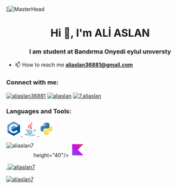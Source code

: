   [![MasterHead](https://bilimvegelecek.com.tr/wp-content/uploads/2018/01/yazilim-bilisim-kodlama-7.jpg)

<h1 align="center">Hi 👋, I'm ALİ ASLAN</h1>
<h3 align="center">I am student at Bandırma Onyedi eylul unıversty</h3>

- 📫 How to reach me **aliaslan36881@gmail.com**

<h3 align="left">Connect with me:</h3>
<p align="left">
<a href="https://twitter.com/aliaslan36881" target="blank"><img align="center" src="https://raw.githubusercontent.com/rahuldkjain/github-profile-readme-generator/master/src/images/icons/Social/twitter.svg" alt="aliaslan36881" height="30" width="40" /></a>
<a href="https://linkedin.com/in/aliaslan" target="blank"><img align="center" src="https://raw.githubusercontent.com/rahuldkjain/github-profile-readme-generator/master/src/images/icons/Social/linked-in-alt.svg" alt="aliaslan" height="30" width="40" /></a>
<a href="https://instagram.com/7.aliaslan" target="blank"><img align="center" src="https://raw.githubusercontent.com/rahuldkjain/github-profile-readme-generator/master/src/images/icons/Social/instagram.svg" alt="7.aliaslan" height="30" width="40" /></a>
</p>

<h3 align="left">Languages and Tools:</h3>
<p align="left"> <a href="https://www.cprogramming.com/" target="_blank" rel="noreferrer"> <img src="https://raw.githubusercontent.com/devicons/devicon/master/icons/c/c-original.svg" alt="c" width="40" height="40"/> </a> <a href="https://www.java.com" target="_blank" rel="noreferrer"> <img src="https://raw.githubusercontent.com/devicons/devicon/master/icons/java/java-original.svg" alt="java" width="40" height="40"/> </a> <a href="https://www.python.org" target="_blank" rel="noreferrer"> <img src="https://raw.githubusercontent.com/devicons/devicon/master/icons/python/python-original.svg" alt="python" width="40" height="40"/> </a> </p>
height="40"/> </a> <a href="https://www.python.org" target="_blank" rel="noreferrer"> <img src="https://raw.githubusercontent.com/devicons/devicon/master/icons/kotlin/kotlin-original.svg" alt="kotlin" width="40" 

<p><img align="left" src="https://github-readme-stats.vercel.app/api/top-langs?username=aliaslan7&show_icons=true&locale=en&layout=compact" alt="aliaslan7" /></p>

<p>&nbsp;<img align="center" src="https://github-readme-stats.vercel.app/api?username=aliaslan7&show_icons=true&locale=en" alt="aliaslan7" /></p>

<p><img align="center" src="https://github-readme-streak-stats.herokuapp.com/?user=aliaslan7&" alt="aliaslan7" /></p>





